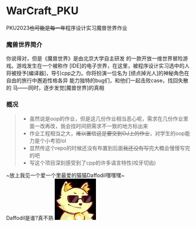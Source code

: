 # WarCraft_PKU
PKU2023~~也可能是每一年~~程序设计实习魔兽世界作业  

### 魔兽世界简介
你说得对，但是《魔兽世界》是由北京大学自主研发
的一款开放一维世界冒险游戏。游戏发生在一个被称作
[IDE]的电子世界，在这里，被程序设计实习选中的人
将被授予[编译器]，导引cpp之力。你将扮演一位名为
[绩点掉光人]的神秘角色在自由的旅行中邂逅性格各异
能力独特的bug们，和他们一起击败case，找回失散的
    马——同时，逐步发觉[魔兽世界]的真相



### 概况
>+ 虽然说是oop的作业，但是这几份作业相当恶心呢，需求在几份作业里面一改再改，我会找时间把需求不一致的地方标出来  
>+ 作业工程相当之大，~~难以置信这是要交到OJ上的作业~~，对学生的oop能力是个小考验lol
>+ 显然传这个repo的时候还没有布置到后面~~我还没有写完~~大概会慢慢写完的吧  
>+ 写这个项目深刻感受到了cpp的许多语言特性(咬牙切齿)

~放上我见一个爱一个里最爱的猫猫Daffodil嘿嘿嘿~  
Daffodil是谁?真不熟
![cat_cool](./cat_cool.png)  
